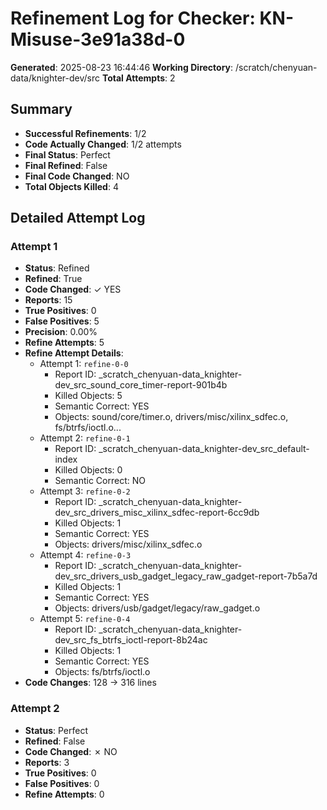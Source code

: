 # Refinement Log for Checker: KN-Misuse-3e91a38d-0

**Generated**: 2025-08-23 16:44:46
**Working Directory**: /scratch/chenyuan-data/knighter-dev/src
**Total Attempts**: 2

## Summary
- **Successful Refinements**: 1/2
- **Code Actually Changed**: 1/2 attempts
- **Final Status**: Perfect
- **Final Refined**: False
- **Final Code Changed**: NO
- **Total Objects Killed**: 4

## Detailed Attempt Log

### Attempt 1
- **Status**: Refined
- **Refined**: True
- **Code Changed**: ✓ YES
- **Reports**: 15
- **True Positives**: 0
- **False Positives**: 5
- **Precision**: 0.00%
- **Refine Attempts**: 5
- **Refine Attempt Details**:
  - Attempt 1: `refine-0-0`
    - Report ID: _scratch_chenyuan-data_knighter-dev_src_sound_core_timer-report-901b4b
    - Killed Objects: 5
    - Semantic Correct: YES
    - Objects: sound/core/timer.o, drivers/misc/xilinx_sdfec.o, fs/btrfs/ioctl.o...
  - Attempt 2: `refine-0-1`
    - Report ID: _scratch_chenyuan-data_knighter-dev_src_default-index
    - Killed Objects: 0
    - Semantic Correct: NO
  - Attempt 3: `refine-0-2`
    - Report ID: _scratch_chenyuan-data_knighter-dev_src_drivers_misc_xilinx_sdfec-report-6cc9db
    - Killed Objects: 1
    - Semantic Correct: YES
    - Objects: drivers/misc/xilinx_sdfec.o
  - Attempt 4: `refine-0-3`
    - Report ID: _scratch_chenyuan-data_knighter-dev_src_drivers_usb_gadget_legacy_raw_gadget-report-7b5a7d
    - Killed Objects: 1
    - Semantic Correct: YES
    - Objects: drivers/usb/gadget/legacy/raw_gadget.o
  - Attempt 5: `refine-0-4`
    - Report ID: _scratch_chenyuan-data_knighter-dev_src_fs_btrfs_ioctl-report-8b24ac
    - Killed Objects: 1
    - Semantic Correct: YES
    - Objects: fs/btrfs/ioctl.o
- **Code Changes**: 128 → 316 lines

### Attempt 2
- **Status**: Perfect
- **Refined**: False
- **Code Changed**: ✗ NO
- **Reports**: 3
- **True Positives**: 0
- **False Positives**: 0
- **Refine Attempts**: 0
